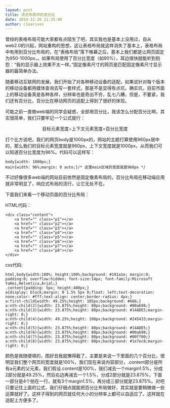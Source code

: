 ```yaml
---
layout: post
title: 流式布局中的百分比
date: 2014-12-26 11:35:40
author: clearives
---
```

曾经的表格布局可能大家都有点陌生了吧，其实我也是基本上没用过，自从web2.0的兴起，网站重构的思想，这让表格布局就这样消失了基本上，表格布局中有用到百分比布局的，在“表格布局”落下帷幕之后，基本上我们都是让网页固定为950-1000px，。如果布局使用了百分比宽度（如90%），耳边很快就能听到抱怨：“我的显示器上效果不太一样。”固定像素尺寸的网页是匹配固定像素尺寸显示器的最简单办法。
<!--more-->
随着移动互联网的发展，我们开始了对各种移动设备的适配，如果说针对每个版本的移动设备都用媒体查询去写一套样式，那是不是显得有点坑，确实坑，目前市面上的移动设备真是各种各样，分辨率也是奇出不穷，乱七八糟，但是，不要紧，我们还有百分比，百分比在移动网页的适配上得到了很好的体现。

可能之前一直做web端的同学会疑惑，全部用百分比，我该怎么分配百分比啊，其实很简单，我们只要牢记一个公式就行：

<center>目标元素宽度÷上下文元素宽度=百分比宽度</center>

打个比方说吧，我们的网页body是1000px的，网站的主题打算使用960px居中的，那么我们的目标元素宽度就是960px，上下文宽度就是1000px，从而我们可以知道百分比宽度为96%。代码可以这样写：
```
body{width: 1000px;}
main{width: 96%;margin: 0 auto;}/* 这里main区域的宽度就是960px */
```
不过好像很多web端的网站目前依然是固定像素布局的，百分比布局在移动端应用就非常明显了，响应式布局的流行，让它无处不在。

下面我们来看一个移动页面的百分比布局：

HTML代码：
```
<div class="content">
    <a href="" class="p1"></a>
    <a href="" class="p2"></a>
    <a href="" class="p3"></a>
    <a href="" class="p4"></a>
    <a href="" class="p5"></a>
    <a href="" class="p6"></a>
    <a href="" class="p7"></a>
    <a href="" class="p8"></a>
</div>
```
css代码:
```
html,body{width:100%; height:100%;background: #191a1e; margin:0; padding:0; overflow:hidden; font-size:14px; font-family:Microsoft YaHei,Helvetica,Arial;}
.content{padding: 5px; height:400px;}
a{display: block;margin: 0 1.5% 5px 0;float: left;text-decoration: none;color: #fff;text-align: center;border-radius: 4px;}
a:first-child{width: 49.25%;height: 185px;background: #666;}
a:nth-child(2){width: 23.875%;height: 80px;background: #00a698;}
a:nth-child(3){width: 23.875%;height: 80px;background: #14ADE5;margin-right: 0;}
a:nth-child(4){width: 49.25%;height: 100px;background: #245433;margin-right: 0;}
a:nth-child(5){width: 23.875%;height: 80px;background: #14ADE5;}
a:nth-child(6){width: 23.875%;height: 80px;background: #00a698;}
a:nth-child(7){width: 23.875%;height: 80px;background: #00ff00;}
a:nth-child(8){width: 23.875%;height: 80px;background: #1e7ec8;margin-right: 0;}
```
颜色是我随便填的，图好丑我就懒得截了，主要是来说一下里面的几个百分比，很明显我们整个网页的宽度就是100%，我们现在来说内容部分，.content部分是所有a元素的父元素，我们假设.content是100%，我们减去一个margin1.5%，分成2部分就是49.25%，然后右边再减去一个1.5%，分成2部分就是23.875%，下面一部分是4个拍在一行，就有3个margin1.5%，再分成三部分就是23.875%。对吧只要记住上面的公式，我们仔细点就能把百分比布局做好，其实就是要稍微做一些运算就好了。这样子得到的网页就任何大小的分辨率上都可以自适应了。这样就在适配上方便多了。

